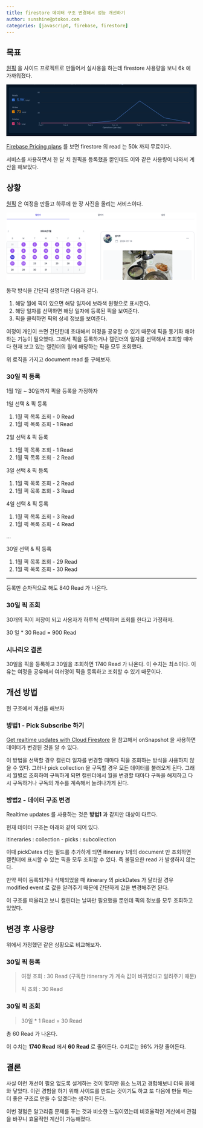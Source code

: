 ```yaml
---
title: firestore 데이터 구조 변경해서 성능 개선하기
author: sunshine@ptokos.com
categories: [javascript, firebase, firestore]
---
```



## 목표
[원픽](https://www.1pick.app) 을 사이드 프로젝트로 만들어서 실사용을 하는데 firestore 사용량을 보니 6k 에 가까워졌다.

![firebase-improve-structure-1.png](/assets/img/firebase/firebase-improve-structure-1.png)

[Firebase Pricing plans](https://firebase.google.com/pricing) 를 보면 firestore 의 read 는 50k 까지 무료이다.

서비스를 사용하면서 한 달 치 원픽을 등록했을 뿐인데도 이와 같은 사용량이 나와서 계산을 해보았다.

## 상황
[원픽](https://www.1pick.app) 은 여정을 만들고 하루에 한 장 사진을 올리는 서비스이다.

![firebase-improve-structure-2.png](/assets/img/firebase/firebase-improve-structure-2.png)

동작 방식을 간단히 설명하면 다음과 같다.
1. 해당 월에 픽이 있으면 해당 일자에 보라색 원형으로 표시한다.
2. 해당 일자를 선택하면 해당 일자에 등록된 픽을 보여준다.
3. 픽을 클릭하면 픽의 상세 정보를 보여준다.

여정이 개인이 쓰면 간단한데 초대해서 여정을 공유할 수 있기 때문에 픽을 동기화 해야하는 기능이 필요했다.
그래서 픽을 등록하거나 캘린더의 일자를 선택해서 조회할 때마다 현재 보고 있는 캘린더의 월에 해당하는 픽을 모두 조회했다.

위 로직을 가지고 document read 를 구해보자.
### 30일 픽 등록
1월 1일 ~ 30일까지 픽을 등록을 가정하자

1일 선택 & 픽 등록
1. 1월 픽 목록 조회 - 0 Read
2. 1월 픽 목록 조회 - 1 Read

2일 선택 & 픽 등록
1. 1월 픽 목록 조회 - 1 Read
2. 1월 픽 목록 조회 - 2 Read

3일 선택 & 픽 등록
1. 1월 픽 목록 조회 - 2 Read
2. 1월 픽 목록 조회 - 3 Read

4일 선택 & 픽 등록
1. 1월 픽 목록 조회 - 3 Read
2. 1월 픽 목록 조회 - 4 Read

...

30일 선택 & 픽 등록
1. 1월 픽 목록 조회 - 29 Read
2. 1월 픽 목록 조회 - 30 Read

---

등록만 순차적으로 해도 840 Read 가 나온다.

### 30일 픽 조회
30개의 픽이 저장이 되고 사용자가 하루씩 선택하며 조회를 한다고 가정하자.

30 일 * 30 Read = 900 Read

### 시나리오 결론
30일을 픽을 등록하고 30일을 조회하면 1740 Read 가 나온다.
이 수치는 최소이다. 이유는 여정을 공유해서 여러명이 픽을 등록하고 조회할 수 있기 때문이다.


## 개선 방법
현 구조에서 개선을 해보자

### 방법1 - Pick Subscribe 하기
[Get realtime updates with Cloud Firestore](https://firebase.google.com/docs/firestore/query-data/listen) 을 참고해서 onSnapshot 을 사용하면 데이터가 변경된 것을 알 수 있다.

이 방법을 선택할 경우 캘린더 일자를 변경할 때마다 픽을 조회하는 방식을 사용하지 않을 수 있다.
그러나 pick collection 을 구독할 경우 모든 데이터를 불러오게 된다.
그래서 월별로 조회하여 구독하게 되면 캘린더에서 월을 변경할 때마다 구독을 해제하고 다시 구독하거나 구독의 개수를 계속해서 늘려나가게 된다.

### 방법2 - 데이터 구조 변경
Realtime updates 를 사용하는 것은 **방법1** 과 같지만 대상이 다르다.

현재 데이터 구조는 아래와 같이 되어 있다.

itineraries : collection
    - picks : subcollection

이때 pickDates 라는 필드를 추가하게 되면 itinerary 1개의 document 만 조회하면 캘린더에 표시할 수 있는 픽을 모두 조회할 수 있다.
즉 불필요한 read 가 발생하지 않는다.

만약 픽이 등록되거나 삭제되었을 때 itinerary 의 pickDates 가 달라질 경우 modified event 로 값을 알려주기 때문에 간단하게 값을 변경해주면 된다.

이 구조를 떠올리고 보니 캘린더는 날짜만 필요했을 뿐인데 픽의 정보를 모두 조회하고 있었다.

## 변경 후 사용량
위에서 가정했던 같은 상황으로 비교해보자.

### 30일 픽 등록

> 여정 조회 : 30 Read (구독한 itinerary 가 계속 값이 바뀌었다고 알려주기 때문)
> 
> 픽 조회 : 30 Read

### 30일 픽 조회

> 30일 * 1 Read = 30 Read

총 60 Read 가 나온다.

이 수치는 **1740 Read** 에서 **60 Read** 로 줄어든다. 수치로는 96% 가량 줄어든다.

## 결론
사실 이런 개선이 필요 없도록 설계하는 것이 맞지만 몸소 느끼고 경험해보니 더욱 몸에 와 닿았다.
이런 경험을 하기 위해 사이드를 만드는 것이기도 하고 또 다음에 만들 때는 더 좋은 구조로 만들 수 있겠다는 생각이 든다.

이번 경험은 알고리즘 문제를 푸는 것과 비슷한 느낌이였는데 비효율적인 계산에서 관점을 바꾸니 효율적인 계산이 가능해졌다.





